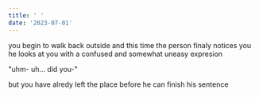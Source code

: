 ```yaml
---
title: ' '
date: '2023-07-01'
---
```


you begin to walk back outside and this time the person finaly notices you
he looks at you with a confused and somewhat uneasy expresion 

"uhm- uh... did you-"

but you have alredy left the place before he can finish his sentence 



[]()